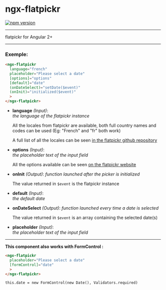 # ngx-flatpickr
[![npm version](https://badge.fury.io/js/ngx-flatpickrjs.svg)](https://www.npmjs.com/package/ngx-flatpickrjs)

---

flatpickr for Angular 2+

---

### Exemple:
```HTML
<ngx-flatpickr
  language="french"
  placeholder="Please select a date"
  [options]="options"
  [default]="date"
  (onDateSelect)="setDate($event)"
  (onInit)="initialized($event)"
  >
</ngx-flatpickr>
```

- **language** *(Input)*:  
  *the language of the flatpickr instance*

  All the locales from flatpickr are available, both full country names and codes can be used (Eg: "French" and "fr" both work)

  A full list of all the locales can be seen [in the flatpickr github repository](https://github.com/flatpickr/flatpickr/tree/master/src/l10n)

- **options** *(Input)*:  
  *the placeholder text of the input field*

  All the options available can be seen [on the flatpickr website](https://flatpickr.js.org/options/)

- **onInit** *(Output)*:
  *function launched after the picker is initialized*

  The value returned in `$event` is the flatpickr instance

- **default** *(Input)*:  
  *the default date*

- **onDateSelect** *(Output)*:
  *function launched every time a date is selected*

  The value returned in `$event` is an array containing the selected date(s)

- **placeholder** *(Input)*:  
  *the placeholder text of the input field*

---

**This component also works with FormControl :**

```HTML
<ngx-flatpickr
  placeholder="Please select a date"
  [formControl]="date"
  >
</ngx-flatpickr>
```

```JS
this.date = new FormControl(new Date(), Validators.required)
```
